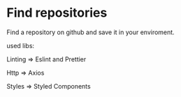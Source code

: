 # Find repositories

Find a repository on github and save it in your enviroment.

used libs:

Linting => Eslint and Prettier

Http => Axios

Styles => Styled Components

